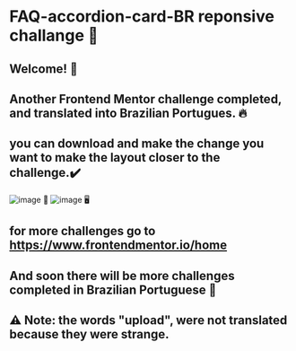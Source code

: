 # FAQ-accordion-card-BR reponsive challange 🪪
## Welcome! 👋
## Another Frontend Mentor challenge completed, and translated into Brazilian Portugues. 🔥
## you can download and make the change you want to make the layout closer to the challenge.✔️
![image](https://user-images.githubusercontent.com/94203956/168516714-df0999bd-ad42-4bd5-a673-07f0e3f5c908.png)
📱
![image](https://user-images.githubusercontent.com/94203956/168516757-0ef2394c-dd6f-47fb-bdaa-c1f334d03a31.png)
🖥️
## for more challenges go to https://www.frontendmentor.io/home
## And soon there will be more challenges completed in Brazilian Portuguese 💪
## ⚠️ Note: the words "upload", were not translated because they were strange.

